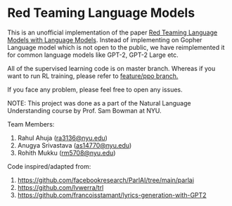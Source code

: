 # Red Teaming Language Models

This is an unofficial implementation of the paper [Red Teaming Language Models with Language Models](https://arxiv.org/abs/2202.03286). Instead of implementing on Gopher Language model which is not open to the public, we have reimplemented it for common language models like GPT-2, GPT-2 Large etc. 

All of the supervised learning code is on master branch. 
Whereas if you want to run RL training, please refer to [feature/ppo branch.](https://github.com/rahuja123/RedTeamingLanguageModels/tree/feature/ppo)

If you face any problem, please feel free to open any issues. 

NOTE: This project was done as a part of the Natural Language Understanding course by Prof. Sam Bowman at NYU. 


Team Members:
1. Rahul Ahuja (ra3136@nyu.edu)
2. Anugya Srivastava (as14770@nyu.edu)
3. Rohith Mukku (rm5708@nyu.edu)

Code inspired/adapted from:

1. https://github.com/facebookresearch/ParlAI/tree/main/parlai
2. https://github.com/lvwerra/trl
3. https://github.com/francoisstamant/lyrics-generation-with-GPT2
